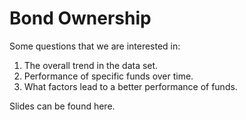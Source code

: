 # Bond Ownership


Some questions that we are interested in: 

1. The overall trend in the data set. 
2. Performance of specific funds over time.
3. What factors lead to a better performance of funds. 

Slides can be found here. 
